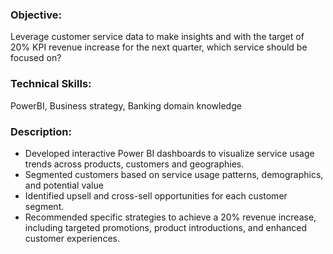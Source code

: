 ### **Objective**: 
Leverage customer service data to make insights and with the target of 20% KPI revenue increase for the next quarter, which service should be focused on?

### **Technical Skills**: 
PowerBI, Business strategy, Banking domain knowledge

### **Description**:
-	Developed interactive Power BI dashboards to visualize service usage trends across products, customers and geographies.
-	Segmented customers based on service usage patterns, demographics, and potential value
-	Identified upsell and cross-sell opportunities for each customer segment.
-	Recommended specific strategies to achieve a 20% revenue increase, including targeted promotions, product introductions, and enhanced customer experiences.
